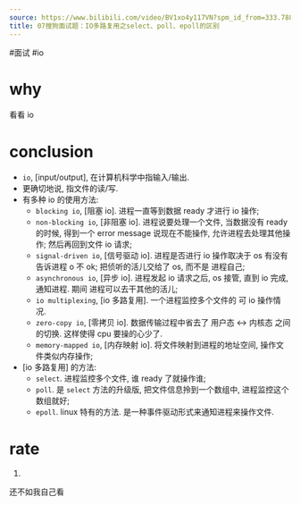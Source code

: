 ```yaml
---
source: https://www.bilibili.com/video/BV1xo4y117VN?spm_id_from=333.788.videopod.sections&vd_source=549bde2564979641a5f0adbcfa529b0a
title: 07搜狗面试题：IO多路复用之select、poll、epoll的区别
---
```


#面试 #io
# why
看看 io
# conclusion
- `io`, [input/output], 在计算机科学中指输入/输出.
- 更确切地说, 指文件的读/写.
- 有多种 io 的使用方法:
	- `blocking io`, [阻塞 io]. 进程一直等到数据 ready 才进行 io 操作;
	- `non-blocking io`, [非阻塞 io]. 进程说要处理一个文件, 当数据没有 ready 的时候, 得到一个 error message 说现在不能操作, 允许进程去处理其他操作; 然后再回到文件 io 请求;
	- `signal-driven io`, [信号驱动 io]. 进程是否进行 io 操作取决于 os 有没有告诉进程 o 不 ok; 把侦听的活儿交给了 os, 而不是 进程自己;
	- `asynchronous io`, [异步 io]. 进程发起 io 请求之后, os 接管, 直到 io 完成, 通知进程. 期间 进程可以去干其他的活儿;
	- `io multiplexing`, [io 多路复用]. 一个进程监控多个文件的 可 io 操作情况.
	- `zero-copy io`, [零拷贝 io]. 数据传输过程中省去了 用户态 <-> 内核态 之间的切换. 这样使得 cpu 要操的心少了.
	- `memory-mapped io`, [内存映射 io]. 将文件映射到进程的地址空间, 操作文件类似内存操作;
- [io 多路复用] 的方法:
	- `select`. 进程监控多个文件, 谁 ready 了就操作谁;
	- `poll`. 是 `select` 方法的升级版, 把文件信息拎到一个数组中, 进程监控这个数组就好;
	- `epoll`. linux 特有的方法. 是一种事件驱动形式来通知进程来操作文件.

# rate
1.
还不如我自己看
